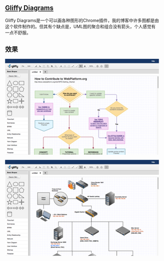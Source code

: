 ## **[Gliffy Diagrams](https://chrome.google.com/webstore/detail/gliffy-diagrams/bhmicilclplefnflapjmnngmkkkkpfad?hl=zh-CN)**

Gliffy Diagrams是一个可以画各种图形的Chrome插件，我的博客中许多图都是由这个软件制作的。但其有个缺点是，UML图的聚合和组合没有箭头，个人感觉有一点不舒服。



## 效果

![](/assets/2R4FsqnhNQq5yPcjkbudKWtuFiPlUHap0r5X84zEgVBNwZW7_MqOd.webp)

![](/assets/bYhUlOcTmmV6D31xyTfzJXufEnt0OuS6CLsN7vzxDEfwcPkvaOJBTLRZP5fuatggtoH2qszjKQ.webp)

